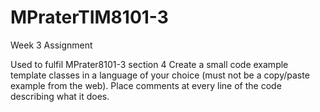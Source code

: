 # MPraterTIM8101-3
Week 3 Assignment

Used to fulfil MPrater8101-3 section 4
Create a small code example template classes in a language of your choice (must not be a copy/paste example from the web). Place comments at every line of the code describing what it does. 
